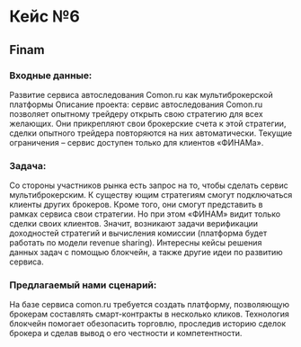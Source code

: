 # Кейс №6

## Finam 

### Входные данные:
Развитие сервиса автоследования Comon.ru как мультиброкерской платформы
Описание проекта: сервис автоследования Comon.ru позволяет опытному трейдеру открыть свою 
стратегию для всех желающих. Они прикрепляют свои брокерские 
счета к этой стратегии, сделки 
опытного трейдера повторяются на них автоматически. Текущие ограничения 
–
сервис доступен только 
для клиентов «ФИНАМа».

### Задача:

Со стороны участников рынка есть запрос на то, чтобы сделать сервис мультиброкерским. К 
существу
ющим стратегиям смогут подключаться клиенты других брокеров. Кроме того, они смогут 
представить в рамках сервиса свои стратегии. Но при этом «ФИНАМ» видит только сделки своих 
клиентов. Значит, возникают задачи верификации доходностей стратегий и вычисления
комиссии 
(платформа будет работать по модели revenue sharing). Интересны кейсы решения данных задач с 
помощью блокчейн, а также другие идеи по развитию сервиса.


### Предлагаемый нами сценарий:

На базе сервиса comon.ru требуется создать платформу, позволяющую брокерам составлять смарт-контракты в несколько кликов.
Технология блокчейн помогает обезопасить торговлю, проследив 
историю сделок брокера и сделав вывод о его честности и компетентности.

